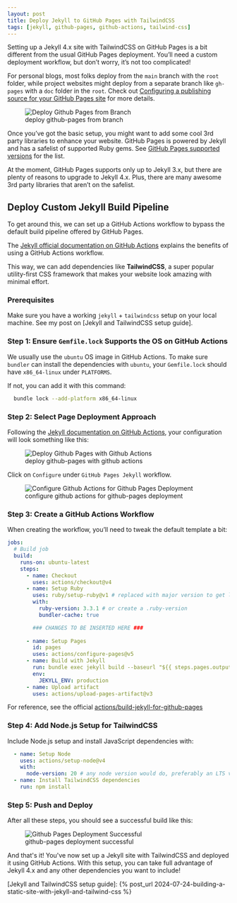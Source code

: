 ```yaml
---
layout: post
title: Deploy Jekyll to GitHub Pages with TailwindCSS
tags: [jekyll, github-pages, github-actions, tailwind-css]
---
```


Setting up a Jekyll 4.x site with TailwindCSS on GitHub Pages is a bit different from the usual GitHub Pages deployment. You’ll need a custom deployment workflow, but don’t worry, it’s not too complicated!

For personal blogs, most folks deploy from the `main` branch with the `root` folder, while project websites might deploy from a separate branch like `gh-pages` with a `doc` folder in the `root`. Check out [Configuring a publishing source for your GitHub Pages site](https://docs.github.com/en/pages/getting-started-with-github-pages/configuring-a-publishing-source-for-your-github-pages-site) for more details.

<figure>
  <img src="{{site.url}}/assets/screenshots/2024-07-30/deploy-from-branch.png" alt="Deploy Github Pages from Branch"/>
  <figcaption>deploy github-pages from branch</figcaption>
</figure>

Once you’ve got the basic setup, you might want to add some cool 3rd party libraries to enhance your website. GitHub Pages is powered by Jekyll and has a safelist of supported Ruby gems. See [GitHub Pages supported versions](https://pages.github.com/versions/) for the list.

At the moment, GitHub Pages supports only up to Jekyll 3.x, but there are plenty of reasons to upgrade to Jekyll 4.x. Plus, there are many awesome 3rd party libraries that aren’t on the safelist.

## Deploy Custom Jekyll Build Pipeline

To get around this, we can set up a GitHub Actions workflow to bypass the default build pipeline offered by GitHub Pages.

The [Jekyll official documentation on GitHub Actions](https://jekyllrb.com/docs/continuous-integration/github-actions/) explains the benefits of using a GitHub Actions workflow.

This way, we can add dependencies like **TailwindCSS**, a super popular utility-first CSS framework that makes your website look amazing with minimal effort.

### Prerequisites

Make sure you have a working `jekyll` + `tailwindcss` setup on your local machine. See my post on [Jekyll and TailwindCSS setup guide].

### Step 1: Ensure `Gemfile.lock` Supports the OS on GitHub Actions

We usually use the `ubuntu` OS image in GitHub Actions. To make sure `bundler` can install the dependencies with `ubuntu`, your `Gemfile.lock` should have `x86_64-linux` under `PLATFORMS`.

If not, you can add it with this command:
```sh
  bundle lock --add-platform x86_64-linux
```

### Step 2: Select Page Deployment Approach

Following the [Jekyll documentation on GitHub Actions](https://jekyllrb.com/docs/continuous-integration/github-actions/), your configuration will look something like this:

<figure>
  <img src="{{site.url}}/assets/screenshots/2024-07-30/deploy-with-gha.png" alt="Deploy Github Pages with Github Actions"/>
  <figcaption>deploy github-pages with github actions</figcaption>
</figure>

Click on `Configure` under `GitHub Pages Jekyll` workflow.
<figure>
  <img src="{{site.url}}/assets/screenshots/2024-07-30/deploy-with-gha-configure-template.png" alt="Configure Github Actions for Github Pages Deployment"/>
  <figcaption>configure github actions for github-pages deployment</figcaption>
</figure>

### Step 3: Create a GitHub Actions Workflow

When creating the workflow, you’ll need to tweak the default template a bit:
```yaml
jobs:
  # Build job
  build:
    runs-on: ubuntu-latest
    steps:
      - name: Checkout
        uses: actions/checkout@v4
      - name: Setup Ruby
        uses: ruby/setup-ruby@v1 # replaced with major version to get latest updates
        with:
          ruby-version: 3.3.1 # or create a .ruby-version
          bundler-cache: true

        ### CHANGES TO BE INSERTED HERE ###
      
      - name: Setup Pages
        id: pages
        uses: actions/configure-pages@v5
      - name: Build with Jekyll
        run: bundle exec jekyll build --baseurl "${{ steps.pages.outputs.base_path }}"
        env:
          JEKYLL_ENV: production
      - name: Upload artifact
        uses: actions/upload-pages-artifact@v3
```

For reference, see the official [actions/build-jekyll-for-github-pages](https://github.com/marketplace/actions/build-jekyll-for-github-pages)

### Step 4: Add Node.js Setup for TailwindCSS

Include Node.js setup and install JavaScript dependencies with:
```yaml
  - name: Setup Node
    uses: actions/setup-node@v4
    with:
      node-version: 20 # any node version would do, preferably an LTS version
  - name: Install TailwindCSS dependencies
    run: npm install
```

### Step 5: Push and Deploy

After all these steps, you should see a successful build like this:

<figure>
  <img src="{{site.url}}/assets/screenshots/2024-07-30/deployment-successful.png" alt="Github Pages Deployment Successful"/>
  <figcaption>github-pages deployment successful</figcaption>
</figure>

And that's it! You've now set up a Jekyll site with TailwindCSS and deployed it using GitHub Actions. With this setup, you can take full advantage of Jekyll 4.x and any other dependencies you want to include!

[Jekyll and TailwindCSS setup guide]: {% post_url 2024-07-24-building-a-static-site-with-jekyll-and-tailwind-css %}